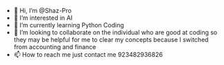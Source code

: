 - 👋 Hi, I’m @Shaz-Pro
- 👀 I’m interested in AI
- 🌱 I’m currently learning Python Coding
- 💞️ I’m looking to collaborate on the individual who are good at coding so they may be helpful for me to clear my concepts because I switched from accounting and finance
- 📫 How to reach me just contact me 923482936826

<!---
Shaz-Pro/Shaz-Pro is a ✨ special ✨ repository because its `README.md` (this file) appears on your GitHub profile.
You can click the Preview link to take a look at your changes
